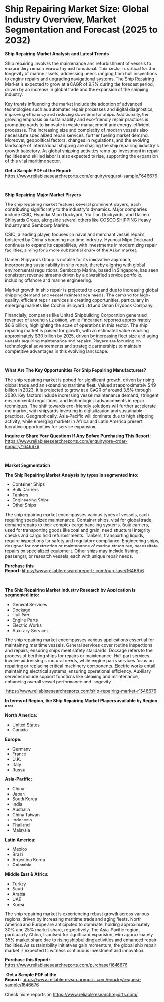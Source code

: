 <p><h1>Ship Repairing Market Size: Global Industry Overview, Market Segmentation and Forecast (2025 to 2032)</h1></p><p><strong>Ship Repairing Market Analysis and Latest Trends</strong></p>
<p><p>Ship repairing involves the maintenance and refurbishment of vessels to ensure they remain seaworthy and functional. This sector is critical for the longevity of marine assets, addressing needs ranging from hull inspections to engine repairs and upgrading navigational systems. The Ship Repairing Market is expected to grow at a CAGR of 9.7% during the forecast period, driven by an increase in global trade and the expansion of the shipping industry.</p><p>Key trends influencing the market include the adoption of advanced technologies such as automated repair processes and digital diagnostics, improving efficiency and reducing downtime for ships. Additionally, the growing emphasis on sustainability and eco-friendly repair practices is prompting yards to innovate in waste management and energy-efficient processes. The increasing size and complexity of modern vessels also necessitate specialized repair services, further fueling market demand. Moreover, geopolitical factors, changes in regulations, and the evolving landscape of international shipping are shaping the ship repairing industry's growth trajectory. As global shipping activities ramp up, investment in repair facilities and skilled labor is also expected to rise, supporting the expansion of this vital maritime sector.</p></p>
<p><strong>Get a Sample PDF of the Report:&nbsp;</strong> <a href="https://www.reliableresearchreports.com/enquiry/request-sample/1646676?utm_campaign=2295&utm_medium=2&utm_source=Github&utm_content=ia&utm_term=30032025&utm_id=ship-repairing">https://www.reliableresearchreports.com/enquiry/request-sample/1646676</a></p>
<p>&nbsp;</p>
<p><strong>Ship Repairing Major Market Players</strong></p>
<p><p>The ship repairing market features several prominent players, each contributing significantly to the industry's dynamics. Major companies include CSIC, Hyundai Mipo Dockyard, Yiu Lian Dockyards, and Damen Shipyards Group, alongside several others like COSCO SHIPPING Heavy Industry and Sembcorp Marine. </p><p>CSIC, a leading player, focuses on naval and merchant vessel repairs, bolstered by China's booming maritime industry. Hyundai Mipo Dockyard continues to expand its capabilities, with investments in modernizing repair facilities, aiming for a more substantial share of the Asian market.</p><p>Damen Shipyards Group is notable for its innovative approach, incorporating sustainability in ship repair, thereby aligning with global environmental regulations. Sembcorp Marine, based in Singapore, has seen consistent revenue streams driven by a diversified service portfolio, including offshore and marine engineering.</p><p>Market growth in ship repair is projected to expand due to increasing global shipping demand and vessel maintenance needs. The demand for high-quality, efficient repair services is creating opportunities, particularly in emerging markets like Cochin Shipyard Ltd and Oman Drydock Company.</p><p>Financially, companies like United Shipbuilding Corporation generated revenues of around $1.2 billion, while Fincantieri reported approximately $6.6 billion, highlighting the scale of operations in this sector. The ship repairing market is poised for growth, with an estimated value reaching approximately $30 billion by 2025, driven by increasing fleet size and aging vessels requiring maintenance and repairs. Players are focusing on technological advancements and strategic partnerships to maintain competitive advantages in this evolving landscape.</p></p>
<p>&nbsp;</p>
<p><strong>What Are The Key Opportunities For Ship Repairing Manufacturers?</strong></p>
<p><p>The ship repairing market is poised for significant growth, driven by rising global trade and an expanding maritime fleet. Valued at approximately $49 billion in 2023, it is projected to grow at a CAGR of around 3.5% through 2030. Key factors include increasing vessel maintenance demand, stringent environmental regulations, and technological advancements in repair techniques. The shift towards eco-friendly solutions will further accelerate the market, with shipyards investing in digitalization and sustainable practices. Geographically, Asia-Pacific will dominate due to high shipping activity, while emerging markets in Africa and Latin America present lucrative opportunities for service expansion.</p></p>
<p><strong>Inquire or Share Your Questions If Any Before Purchasing This Report:</strong> <a href="https://www.reliableresearchreports.com/enquiry/pre-order-enquiry/1646676?utm_campaign=2295&utm_medium=2&utm_source=Github&utm_content=ia&utm_term=30032025&utm_id=ship-repairing">https://www.reliableresearchreports.com/enquiry/pre-order-enquiry/1646676</a></p>
<p>&nbsp;</p>
<p><strong>Market Segmentation</strong></p>
<p><strong>The Ship Repairing Market Analysis by types is segmented into:</strong></p>
<p><ul><li>Container Ships</li><li>Bulk Carriers</li><li>Tankers</li><li>Engineering Ships</li><li>Other Ships</li></ul></p>
<p><p>The ship repairing market encompasses various types of vessels, each requiring specialized maintenance. Container ships, vital for global trade, demand repairs to their complex cargo handling systems. Bulk carriers, used for transporting goods like coal and grain, need structural integrity checks and cargo hold refurbishments. Tankers, transporting liquids, require inspections for safety and regulatory compliance. Engineering ships, designed for construction or maintenance of marine structures, necessitate repairs on specialized equipment. Other ships may include fishing, passenger, or research vessels, each with unique repair needs.</p></p>
<p><strong>Purchase this Report:&nbsp;</strong><a href="https://www.reliableresearchreports.com/purchase/1646676?utm_campaign=2295&utm_medium=2&utm_source=Github&utm_content=ia&utm_term=30032025&utm_id=ship-repairing">https://www.reliableresearchreports.com/purchase/1646676</a></p>
<p>&nbsp;</p>
<p><strong>The Ship Repairing Market Industry Research by Application is segmented into:</strong></p>
<p><ul><li>General Services</li><li>Dockage</li><li>Hull Part</li><li>Engine Parts</li><li>Electric Works</li><li>Auxiliary Services</li></ul></p>
<p><p>The ship repairing market encompasses various applications essential for maintaining maritime vessels. General services cover routine inspections and repairs, ensuring ships meet safety standards. Dockage refers to the process of berthing ships for repairs or maintenance. Hull part services involve addressing structural needs, while engine parts services focus on repairing or replacing critical machinery components. Electric works entail maintaining electrical systems, ensuring operational efficiency. Auxiliary services include support functions like cleaning and maintenance, enhancing overall vessel performance and longevity.</p></p>
<p><a href="https://www.reliableresearchreports.com/ship-repairing-market-r1646676?utm_campaign=2295&utm_medium=2&utm_source=Github&utm_content=ia&utm_term=30032025&utm_id=ship-repairing">&nbsp;https://www.reliableresearchreports.com/ship-repairing-market-r1646676</a></p>
<p><strong>In terms of Region, the Ship Repairing Market Players available by Region are:</strong></p>
<p>
    <p> <strong> North America: </strong>
        <ul>
            <li>United States</li>
            <li>Canada</li>
        </ul>
        </p> 
    <p> <strong> Europe: </strong>
        <ul>
            <li>Germany</li>
            <li>France</li>
            <li>U.K.</li>
            <li>Italy</li>
            <li>Russia</li>
        </ul>
        </p> 
    <p> <strong> Asia-Pacific: </strong>
        <ul>
            <li>China</li>
            <li>Japan</li>
            <li>South Korea</li>
            <li>India</li>
            <li>Australia</li>
            <li>China Taiwan</li>
            <li>Indonesia</li>
            <li>Thailand</li>
            <li>Malaysia</li>
        </ul>
        </p> 
    <p> <strong> Latin America: </strong>
        <ul>
            <li>Mexico</li>
            <li>Brazil</li>
            <li>Argentina Korea</li>
            <li>Colombia</li>
        </ul>
        </p> 
    <p> <strong> Middle East & Africa: </strong>
        <ul>
            <li>Turkey</li>
            <li>Saudi</li>
            <li>Arabia</li>
            <li>UAE</li>
            <li>Korea</li>
        </ul>
    </p>
    </p>
<p><p>The ship repairing market is experiencing robust growth across various regions, driven by increasing maritime trade and aging fleets. North America and Europe are anticipated to dominate, holding approximately 30% and 25% market share, respectively. The Asia-Pacific region, particularly China, is poised for significant expansion, with approximately 35% market share due to rising shipbuilding activities and enhanced repair facilities. As sustainability initiatives gain momentum, the global ship repair market is expected to witness continuous investment and innovation.</p></p>
<p><strong>Purchase this Report: </strong><a href="https://www.reliableresearchreports.com/purchase/1646676?utm_campaign=2295&utm_medium=2&utm_source=Github&utm_content=ia&utm_term=30032025&utm_id=ship-repairing">https://www.reliableresearchreports.com/purchase/1646676</a></p>
<p>&nbsp;<strong>Get a Sample PDF of the Report:&nbsp;&nbsp;</strong><a href="https://www.reliableresearchreports.com/enquiry/request-sample/1646676?utm_campaign=2295&utm_medium=2&utm_source=Github&utm_content=ia&utm_term=30032025&utm_id=ship-repairing">https://www.reliableresearchreports.com/enquiry/request-sample/1646676</a></p>
<p><strong></strong></p>
<p>Check more reports on <a href="https://www.reliableresearchreports.com/?utm_campaign=2295&utm_medium=2&utm_source=Github&utm_content=ia&utm_term=30032025&utm_id=ship-repairing">https://www.reliableresearchreports.com/</a></p>